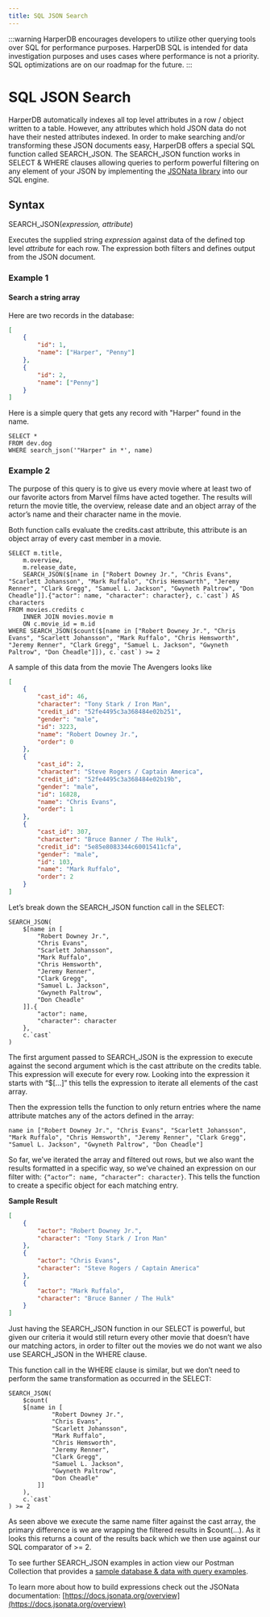```yaml
---
title: SQL JSON Search
---
```


:::warning
HarperDB encourages developers to utilize other querying tools over SQL for performance purposes. HarperDB SQL is intended for data investigation purposes and uses cases where performance is not a priority. SQL optimizations are on our roadmap for the future.
:::

# SQL JSON Search

HarperDB automatically indexes all top level attributes in a row / object written to a table. However, any attributes which hold JSON data do not have their nested attributes indexed. In order to make searching and/or transforming these JSON documents easy, HarperDB offers a special SQL function called SEARCH_JSON. The SEARCH_JSON function works in SELECT & WHERE clauses allowing queries to perform powerful filtering on any element of your JSON by implementing the [JSONata library](https://docs.jsonata.org/overview.html) into our SQL engine.

## Syntax

SEARCH_JSON(_expression, attribute_)

Executes the supplied string _expression_ against data of the defined top level _attribute_ for each row. The expression both filters and defines output from the JSON document.

### Example 1

#### Search a string array

Here are two records in the database:

```json
[
	{
		"id": 1,
		"name": ["Harper", "Penny"]
	},
	{
		"id": 2,
		"name": ["Penny"]
	}
]
```

Here is a simple query that gets any record with "Harper" found in the name.

```
SELECT *
FROM dev.dog
WHERE search_json('"Harper" in *', name)
```

### Example 2

The purpose of this query is to give us every movie where at least two of our favorite actors from Marvel films have acted together. The results will return the movie title, the overview, release date and an object array of the actor’s name and their character name in the movie.

Both function calls evaluate the credits.cast attribute, this attribute is an object array of every cast member in a movie.

```
SELECT m.title,
    m.overview,
    m.release_date,
    SEARCH_JSON($[name in ["Robert Downey Jr.", "Chris Evans", "Scarlett Johansson", "Mark Ruffalo", "Chris Hemsworth", "Jeremy Renner", "Clark Gregg", "Samuel L. Jackson", "Gwyneth Paltrow", "Don Cheadle"]].{"actor": name, "character": character}, c.`cast`) AS characters
FROM movies.credits c
    INNER JOIN movies.movie m
    ON c.movie_id = m.id
WHERE SEARCH_JSON($count($[name in ["Robert Downey Jr.", "Chris Evans", "Scarlett Johansson", "Mark Ruffalo", "Chris Hemsworth", "Jeremy Renner", "Clark Gregg", "Samuel L. Jackson", "Gwyneth Paltrow", "Don Cheadle"]]), c.`cast`) >= 2
```

A sample of this data from the movie The Avengers looks like

```json
[
	{
		"cast_id": 46,
		"character": "Tony Stark / Iron Man",
		"credit_id": "52fe4495c3a368484e02b251",
		"gender": "male",
		"id": 3223,
		"name": "Robert Downey Jr.",
		"order": 0
	},
	{
		"cast_id": 2,
		"character": "Steve Rogers / Captain America",
		"credit_id": "52fe4495c3a368484e02b19b",
		"gender": "male",
		"id": 16828,
		"name": "Chris Evans",
		"order": 1
	},
	{
		"cast_id": 307,
		"character": "Bruce Banner / The Hulk",
		"credit_id": "5e85e8083344c60015411cfa",
		"gender": "male",
		"id": 103,
		"name": "Mark Ruffalo",
		"order": 2
	}
]
```

Let’s break down the SEARCH_JSON function call in the SELECT:

```
SEARCH_JSON(
    $[name in [
        "Robert Downey Jr.",
        "Chris Evans",
        "Scarlett Johansson",
        "Mark Ruffalo",
        "Chris Hemsworth",
        "Jeremy Renner",
        "Clark Gregg",
        "Samuel L. Jackson",
        "Gwyneth Paltrow",
        "Don Cheadle"
    ]].{
        "actor": name,
        "character": character
    },
    c.`cast`
)
```

The first argument passed to SEARCH_JSON is the expression to execute against the second argument which is the cast attribute on the credits table. This expression will execute for every row. Looking into the expression it starts with “$\[…]” this tells the expression to iterate all elements of the cast array.

Then the expression tells the function to only return entries where the name attribute matches any of the actors defined in the array:

```
name in ["Robert Downey Jr.", "Chris Evans", "Scarlett Johansson", "Mark Ruffalo", "Chris Hemsworth", "Jeremy Renner", "Clark Gregg", "Samuel L. Jackson", "Gwyneth Paltrow", "Don Cheadle"]
```

So far, we’ve iterated the array and filtered out rows, but we also want the results formatted in a specific way, so we’ve chained an expression on our filter with: `{“actor”: name, “character”: character}`. This tells the function to create a specific object for each matching entry.

**Sample Result**

```json
[
	{
		"actor": "Robert Downey Jr.",
		"character": "Tony Stark / Iron Man"
	},
	{
		"actor": "Chris Evans",
		"character": "Steve Rogers / Captain America"
	},
	{
		"actor": "Mark Ruffalo",
		"character": "Bruce Banner / The Hulk"
	}
]
```

Just having the SEARCH_JSON function in our SELECT is powerful, but given our criteria it would still return every other movie that doesn’t have our matching actors, in order to filter out the movies we do not want we also use SEARCH_JSON in the WHERE clause.

This function call in the WHERE clause is similar, but we don’t need to perform the same transformation as occurred in the SELECT:

```
SEARCH_JSON(
    $count(
    $[name in [
            "Robert Downey Jr.",
            "Chris Evans",
            "Scarlett Johansson",
            "Mark Ruffalo",
            "Chris Hemsworth",
            "Jeremy Renner",
            "Clark Gregg",
            "Samuel L. Jackson",
            "Gwyneth Paltrow",
            "Don Cheadle"
        ]]
    ),
    c.`cast`
) >= 2
```

As seen above we execute the same name filter against the cast array, the primary difference is we are wrapping the filtered results in $count(…). As it looks this returns a count of the results back which we then use against our SQL comparator of >= 2.

To see further SEARCH_JSON examples in action view our Postman Collection that provides a [sample database & data with query examples](../operations-api/advanced-json-sql-examples).

To learn more about how to build expressions check out the JSONata documentation: [https://docs.jsonata.org/overview](https://docs.jsonata.org/overview)
